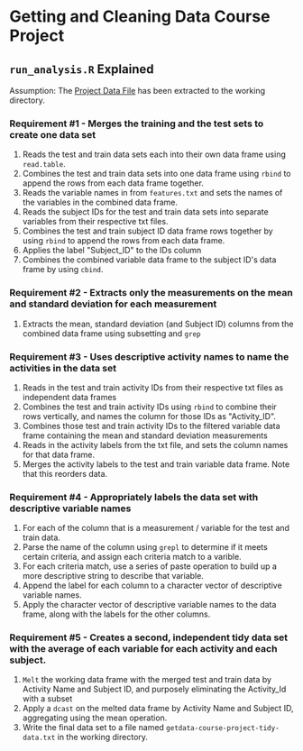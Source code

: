 # Getting and Cleaning Data Course Project
## `run_analysis.R` Explained

Assumption: The [Project Data File](https://d396qusza40orc.cloudfront.net/getdata%2Fprojectfiles%2FUCI%20HAR%20Dataset.zip) has been extracted to the working directory.

### Requirement #1 - Merges the training and the test sets to create one data set

1. Reads the test and train data sets each into their own data frame using `read.table`.
2. Combines the test and train data sets into one data frame using `rbind` to append the rows from each data frame together.
3. Reads the variable names in from `features.txt` and sets the names of the variables in the combined data frame.
4. Reads the subject IDs for the test and train data sets into separate variables from their respective txt files.
5. Combines the test and train subject ID data frame rows together by using `rbind` to append the rows from each data frame.
6. Applies the label "Subject_ID" to the IDs column
7. Combines the combined variable data frame to the subject ID's data frame by using `cbind`.

### Requirement #2 - Extracts only the measurements on the mean and standard deviation for each measurement

1. Extracts the mean, standard deviation (and Subject ID) columns from the combined data frame using subsetting and `grep`

### Requirement #3 - Uses descriptive activity names to name the activities in the data set

1. Reads in the test and train activity IDs from their respective txt files as independent data frames
2. Combines the test and train activity IDs using `rbind` to combine their rows vertically, and names the column for those IDs as "Activity_ID".
3. Combines those test and train activity IDs to the filtered variable data frame containing the mean and standard deviation measurements
4. Reads in the activity labels from the txt file, and sets the column names for that data frame.
5. Merges the activity labels to the test and train variable data frame.  Note that this reorders data.

### Requirement #4 - Appropriately labels the data set with descriptive variable names

1. For each of the column that is a measurement / variable for the test and train data.
2. Parse the name of the column using `grepl` to determine if it meets certain criteria, and assign each criteria match to a varible.
3. For each criteria match, use a series of paste operation to build up a more descriptive string to describe that variable.
4. Append the label for each column to a character vector of descriptive variable names.
5. Apply the character vector of descriptive variable names to the data frame, along with the labels for the other columns.

### Requirement #5 - Creates a second, independent tidy data set with the average of each variable for each activity and each subject.

1. `Melt` the working data frame with the merged test and train data by Activity Name and Subject ID, and purposely eliminating the Activity_Id with a subset
2. Apply a `dcast` on the melted data frame by Activity Name and Subject ID, aggregating using the mean operation.
3. Write the final data set to a file named `getdata-course-project-tidy-data.txt` in the working directory.
